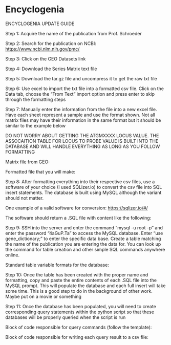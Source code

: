 # Encyclogenia

ENCYCLOGENIA UPDATE GUIDE

Step 1: Acquire the name of the publication from Prof. Schroeder

Step 2: Search for the publication on NCBI: https://www.ncbi.nlm.nih.gov/pmc/

Step 3: Click on the GEO Datasets link

 

Step 4: Download the Series Matrix text file

 

Step 5: Download the tar.gz file and uncompress it to get the raw txt file

 

Step 6: Use excel to import the txt file into a formatted csv file. Click on the Data tab, choose the “From Text” import option and press enter to skip through the formatting steps

 

Step 7: Manually enter the information from the file into a new excel file. Have each sheet represent a sample and use the format shown. Not all matrix files may have their information in the same format but it should be similar to the example below

DO NOT WORRY ABOUT GETTING THE ATGMXXXX LOCUS VALUE. THE ASSOCAITION TABLE FOR LOCUS TO PROBE VALUE IS BUILT INTO THE DATABASE AND WILL HANDLE EVERYTHING AS LONG AS YOU FOLLOW FORMATTING

Matrix file from GEO:

 





Formatted file that you will make: 

 

Step 8: After formatting everything into their respective csv files, use a software of your choice (I used SQLizer.io) to convert the csv file into SQL insert statements. The database is built using MySQL although the variant should not matter.

One example of a valid software for conversion: https://sqlizer.io/#/

The software should return a .SQL file with content like the following:

 

Step 9: SSH into the server and enter the command “mysql -u root -p” and enter the password “4aGuP.Ta” to access the MySQL database. Enter “use gene_dictionary;” to enter the specific data base. Create a table matching the name of the publication you are entering the data for. You can look up the command for table creation and other simple SQL commands anywhere online. 

Standard table variable formats for the database:

 

Step 10: Once the table has been created with the proper name and formatting, copy and paste the entire contents of each .SQL file into the MySQL prompt. This will populate the database and each full insert will take some time. This is a good step to do in the background of other work. Maybe put on a movie or something

Step 11: Once the database has been populated, you will need to create corresponding query statements within the python script so that these databases will be properly queried when the script is run

Block of code responsible for query commands (follow the template):

 



Block of code responsible for writing each query result to a csv file:

 
